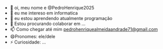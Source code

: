 - 👋 oi, meu nome e @PedroHenrique2025
- 👀 eu me intereso em informatica
- 🌱 eu estou aprendendo atualmente programação
- 💞️ Estou procurando colaborar em ...
- 📫 Como chegar até mim pedrohenriquealmeidaandrade71@gmail.com
- 😄Pronomes: ele/dele
- ⚡ Curiosidade: ...

<!---
PedroHenrique2025/PedroHenrique2025 is a ✨ special ✨ repository because its `README.md` (this file) appears on your GitHub profile.
You can click the Preview link to take a look at your changes.
--->
